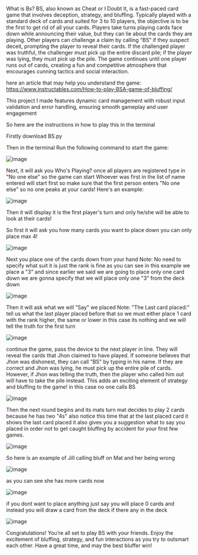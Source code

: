 What is Bs?
BS, also known as Cheat or I Doubt It, is a fast-paced card game that involves deception, strategy, and bluffing. Typically played with a standard deck of cards and suited for 3 to 10 players, the objective is to be the first to get rid of all your cards. Players take turns playing cards face down while announcing their value, but they can lie about the cards they are playing. Other players can challenge a claim by calling “BS” if they suspect deceit, prompting the player to reveal their cards. If the challenged player was truthful, the challenger must pick up the entire discard pile; if the player was lying, they must pick up the pile. The game continues until one player runs out of cards, creating a fun and competitive atmosphere that encourages cunning tactics and social interaction.

here an article that may help you understand the game: https://www.instructables.com/How-to-play-BSA-game-of-bluffing/

This project I made features dynamic card management with robust input validation and error handling, ensuring smooth gameplay and user engagement

So here are the instructions in how to play this in the terminal

Firstly download BS.py

Then in the terminal Run the following command to start the game:

![image](https://github.com/user-attachments/assets/1d563926-7fe7-4ebc-be32-770defa516d2)


Next, it will ask you Who's Playing? once all players are registered type in "No one else" so the game can start
Whoever was first in the list of name entered will start first so make sure that the first person enters "No one else" so no one peaks at your cards!
Here's an example:

![image](https://github.com/user-attachments/assets/2767bee0-b9e4-4fa8-ae2f-8d49c032295d)





Then it will display it is the first player's turn and only he/she will be able to look at their cards!



So first it will ask you how many cards you want to place down you can only place max 4!

![image](https://github.com/user-attachments/assets/45403281-794b-4790-829f-1ae4b22c8c82)

Next you place one of the cards down from your hand
Note: No need to specify what suit it is just the rank is fine
as you can see in this example we place a "3"
and since earlier we said we are going to place only one card down
we are gonna specify that we will place only one "3" from the deck down

![image](https://github.com/user-attachments/assets/8fffcd80-baf1-4b72-aeed-172606b7eed1)


Then it will ask what we will "Say" we placed
Note: "The Last card placed:" tell us what the last player placed before that so we must either place 1 card with the rank higher, the same or lower 
in this case its nothing
and we will tell the truth for the first turn 

![image](https://github.com/user-attachments/assets/751f79a4-1292-4a66-8dba-d88f48193357)

continue the game, pass the device to the next player in line. They will reveal the cards that Jhon claimed to have played. If someone believes that Jhon was dishonest, they can call "BS" by typing in his name. If they are correct and Jhon was lying, he must pick up the entire pile of cards. However, if Jhon was telling the truth, then the player who called him out will have to take the pile instead. This adds an exciting element of strategy and bluffing to the game!
in this case no one calls BS

![image](https://github.com/user-attachments/assets/d54258d0-8e8a-4827-ad34-c4c57e72b1a1)


Then the next round begins and its mats turn
mat decides to play 2 cards because he has two "4s"
also notice this time that at the last placed card it shows the last card placed
it also gives you a suggestion what to say you placed in order not to get caught bluffing by accident for your first few games.

![image](https://github.com/user-attachments/assets/bba50ebf-0b19-4c54-9099-32b94e83a170)


So here is an example of Jill calling bluff on Mat and her being wrong

![image](https://github.com/user-attachments/assets/080133df-7268-491d-841e-eb7b564488b0)


as you can see she has more cards now

![image](https://github.com/user-attachments/assets/98f305a7-7b87-4d78-a8e7-4552197324a6)

if you dont want to place anything just say you will place 0 cards and instead you will draw a card from the deck if there any in the deck

![image](https://github.com/user-attachments/assets/93e70fb3-5eab-4940-9852-990535dcbcba)



Congratulations! You’re all set to play BS with your friends. Enjoy the excitement of bluffing, strategy, and fun interactions as you try to outsmart each other. Have a great time, and may the best bluffer win!












